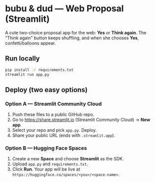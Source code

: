 # bubu & dud — Web Proposal (Streamlit)

A cute two-choice proposal app for the web: **Yes** or **Think again**. The "Think again" button keeps shuffling, and when she chooses **Yes**, confetti/balloons appear.

## Run locally
```bash
pip install -r requirements.txt
streamlit run app.py
```

## Deploy (two easy options)

### Option A — Streamlit Community Cloud
1. Push these files to a public GitHub repo.
2. Go to https://share.streamlit.io (Streamlit Community Cloud) → **New app**.
3. Select your repo and pick `app.py`. Deploy.
4. Share your public URL (ends with `.streamlit.app`).

### Option B — Hugging Face Spaces
1. Create a new **Space** and choose **Streamlit** as the SDK.
2. Upload `app.py` and `requirements.txt`.
3. Click **Run**. Your app will be live at `https://huggingface.co/spaces/<you>/<space-name>`.
